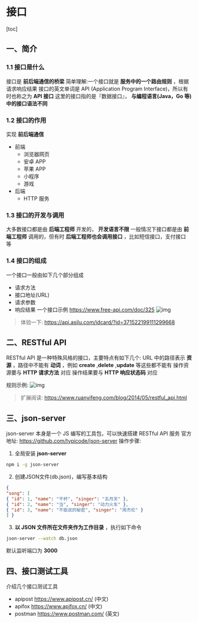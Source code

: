 # 接口

[toc]

## 一、简介

### 1.1 接口是什么

接口是 **前后端通信的桥梁**
简单理解:一个接口就是 **服务中的一个路由规则** ，根据请求响应结果
接口的英文单词是 API (Application Program Interface)，所以有时也称之为 **API 接口**
这里的接口指的是『数据接口』， **与编程语言(Java，Go 等)中的接口语法不同**

### 1.2 接口的作用

实现 **前后端通信**

- 前端
  - 浏览器网页
  - 安卓 APP
  - 苹果 APP
  - 小程序
  - 游戏
- 后端
  - HTTP 服务

### 1.3 接口的开发与调用

大多数接口都是由 **后端工程师** 开发的， **开发语言不限**
一般情况下接口都是由 **前端工程师** 调用的，但有时 **后端工程师也会调用接口** ，比如短信接口，支付接口 等

### 1.4 接口的组成

一个接口一般由如下几个部分组成

- 请求方法
- 接口地址(URL)
- 请求参数
- 响应结果
一个接口示例 <https://www.free-api.com/doc/325>
![img](../../../../ToDo/media/16787801822617/16789518610592.jpg)

>体验一下: <https://api.asilu.com/idcard/?id=371522199111299668>

## 二、RESTful API

RESTful API 是一种特殊风格的接口，主要特点有如下几个:
URL 中的路径表示 **资源** ，路径中不能有 **动词** ，例如 **create** ,**delete** ,**update**     等这些都不能有
操作资源要与  **HTTP 请求方法** 对应
操作结果要与 **HTTP 响应状态码** 对应

规则示例:
![img](../../../../ToDo/media/16787801822617/16789519560446.jpg)

>扩展阅读: <https://www.ruanyifeng.com/blog/2014/05/restful_api.html>

## 三、json-server

json-server 本身是一个 JS 编写的工具包，可以快速搭建 RESTful API 服务
官方地址: <https://github.com/typicode/json-server>
操作步骤:

1. 全局安装 **json-server**

  ```sh
  npm i -g json-server
  ```

2. 创建JSON文件(db.json)，编写基本结构

  ```json
  {
  "song": [
  { "id": 1, "name": "干杯", "singer": "五月天" },
  { "id": 2, "name": "当", "singer": "动力火车" },
  { "id": 3, "name": "不能说的秘密", "singer": "周杰伦" }
  ] }
  ```

3. **以 JSON 文件所在文件夹作为工作目录** ，执行如下命令

  ```sh
  json-server --watch db.json
  ```

默认监听端口为 **3000**

## 四、接口测试工具

介绍几个接口测试工具

- apipost <https://www.apipost.cn/> (中文)
- apifox <https://www.apifox.cn/> (中文)
- postman <https://www.postman.com/> (英文)
